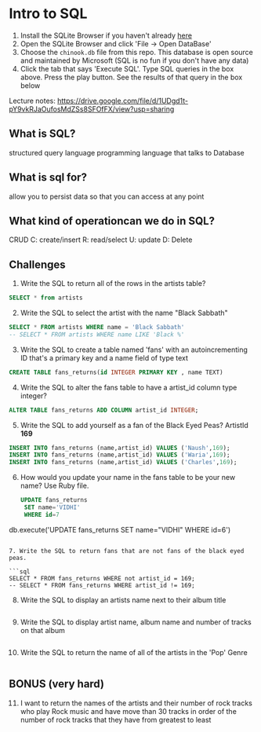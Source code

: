 # Intro to SQL

1. Install the SQLite Browser if you haven't already [here](http://sqlitebrowser.org/)
2. Open the SQLite Browser and click 'File -> Open DataBase'
3. Choose the `chinook.db` file from this repo. This database is open source and maintained by Microsoft (SQL is no fun if you don't have any data)
4. Click the tab that says 'Execute SQL'. Type SQL queries in the box above. Press the play button. See the results of that query in the box below

Lecture notes: https://drive.google.com/file/d/1UDgd1t-pY9vkRJaOufosMdZSs8SFOfFX/view?usp=sharing

## What is SQL?
structured query language
programming language that talks to Database


## What is sql for?
allow you to persist data so that you can access at any point


## What kind of operationcan we do in SQL?
 CRUD
  C: create/insert
  R: read/select
  U: update
  D: Delete

## Challenges

1. Write the SQL to return all of the rows in the artists table?

```SQL
SELECT * from artists
```

2. Write the SQL to select the artist with the name "Black Sabbath"

```SQL
SELECT * FROM artists WHERE name = 'Black Sabbath'
-- SELECT * FROM artists WHERE name LIKE 'Black %'
```

3. Write the SQL to create a table named 'fans' with an autoincrementing ID that's a primary key and a name field of type text

```sql
CREATE TABLE fans_returns(id INTEGER PRIMARY KEY , name TEXT)
```

4. Write the SQL to alter the fans table to have a artist_id column type integer?

```sql
ALTER TABLE fans_returns ADD COLUMN artist_id INTEGER;
```

5. Write the SQL to add yourself as a fan of the Black Eyed Peas? ArtistId **169**

```sql
INSERT INTO fans_returns (name,artist_id) VALUES ('Naush',169);
INSERT INTO fans_returns (name,artist_id) VALUES ('Waria',169);
INSERT INTO fans_returns (name,artist_id) VALUES ('Charles',169);
```

6. How would you update your name in the fans table to be your new name? Use Ruby file.

   ```sql
   UPDATE fans_returns 
    SET name='VIDHI'
    WHERE id=7

  db.execute('UPDATE fans_returns SET name="VIDHI" WHERE id=6')

   ```

7. Write the SQL to return fans that are not fans of the black eyed peas.

```sql
  SELECT * FROM fans_returns WHERE not artist_id = 169;
  -- SELECT * FROM fans_returns WHERE artist_id != 169;
```

8. Write the SQL to display an artists name next to their album title

```sql

```

9. Write the SQL to display artist name, album name and number of tracks on that album

```sql

```

10. Write the SQL to return the name of all of the artists in the 'Pop' Genre

```sql

```

## BONUS (very hard)

11. I want to return the names of the artists and their number of rock tracks
    who play Rock music
    and have move than 30 tracks
    in order of the number of rock tracks that they have
    from greatest to least

```sql


```
